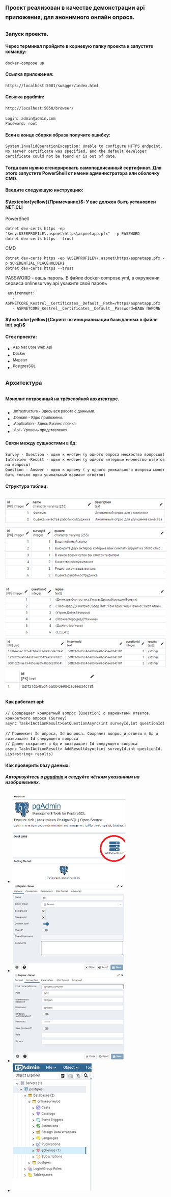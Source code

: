 ## <sup> Проект реализован в качестве демонстрации api приложения, для  анонимного онлайн опроса. </sup>
### Запуск проекта.
#### Через терминал пройдите в корневую папку проекта и запустите команду:

```
docker-compose up
```
#### Ссылка приложения:
```
https://localhost:5001/swagger/index.html
```
#### Ссылка pgadmin:
```
http://localhost:5050/browser/

Login: admin@admin.com
Password: root
```

####  Если в конце сборки образа получите ошибку:
```
System.InvalidOperationException: Unable to configure HTTPS endpoint. No server certificate was specified, and the default developer certificate could not be found or is out of date.
```
#### Тогда вам нужно сгенерировать самоподписанный сертификат. Для этого запустите PowerShell от имени администратора или оболочку CMD.
#### Введите следующую инструкцию:
####  $\textcolor{yellow}{Примечание}$: У вас должен быть установлен NET.CLI
PowerShell
```
dotnet dev-certs https -ep "$env:USERPROFILE\.aspnet\https\aspnetapp.pfx"  -p PASSWORD
dotnet dev-certs https --trust
```
CMD
```
dotnet dev-certs https -ep %USERPROFILE%\.aspnet\https\aspnetapp.pfx -p $CREDENTIAL_PLACEHOLDER$
dotnet dev-certs https --trust
```
PASSWORD -  вашь пароль.
В файле docker-compose.yml, в окружении сервиса onlinesurvey.api укажите свой пароль
```
 environment:
   - ASPNETCORE_Kestrel__Certificates__Default__Path=/https/aspnetapp.pfx
   - ASPNETCORE_Kestrel__Certificates__Default__Password=ВАШЬ ПАРОЛЬ
```
####  $\textcolor{yellow}{Скрипт по инициализации базыданных в файле init.sql}$

#### Стек проекта:
+ <sup> Asp Net Core Web Api </sup>
+ <sup> Docker </sup>
+ <sup> Mapster </sup>
+ <sup> PostgresSQL </sup>

## <sup> Архитектура </sup>
### <sup> Монолит потроенный на трёхслойной архитектуре. </sup>
+ <sup> .Infrastructure - Здесь вся работа с данными.</sup>
+ <sup> .Domain - Ядро приложени.</sup>
+ <sup> .Application - Здесь Бизнес логика. </sup>
+ <sup> .Api - Уровень представления </sup>

#### Связи между сущностями в бд:
```
Survey - Question - один к многим (у одного опроса множество вопросов)
Interview -Result - один к многим (у одного интервью множество ответов на вопросы)
Question - Answer - один к одному ( у одного уникального вопроса может быть только один уникальный вариант ответов)
```
#### Структура таблиц:
##
 <sup> ![alt text](Img/survey.png "survey") </sup>
 <sup> ![alt text](Img/question.png "question") </sup>
 <sup> ![alt text](Img/answer.png "answer") </sup>
 <sup> ![alt text](Img/result.png "result") </sup>
 <sup> ![alt text](Img/interview.png "interview") </sup>




#### Как работает api:
```
// Возвращает конкретный вопрос (Question) с вариантами ответов, конкретного опроса (Survey)
async Task<IActionResult>GetQuestionAsync(int surveyId,int questionId)

// Принимает Id опроса, Id вопроса. Сохранет вопрос и ответы в бд и возвращает Id следующего вопроса
// Далее сохраняет в бд и возвращает Id следующего вопроса
async Task<IActionResult> AddResultAsync(int surveyId,int questionId, List<string> results)
```
#### Как проверить базу данных:
##### Авторизуйтесь в [pgadmin](#Ссылка-pgadmin) и следуйте чётким указаниям на изображениях.
##
+ <sup> ![alt text](Img/pgadmin.png) </sup>
+ <sup> ![alt text](Img/pgadmin1.png) </sup>
+ <sup> ![alt text](Img/pgadmin2.png) </sup>
+ <sup> ![alt text](Img/pgadmin3.png) </sup>







